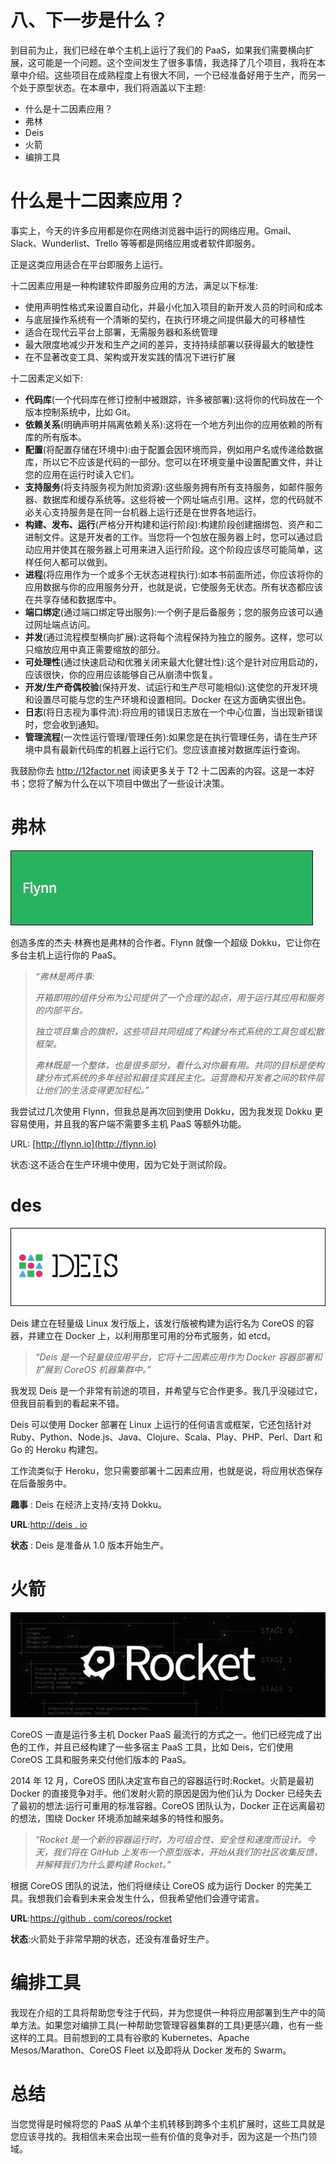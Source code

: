 # 八、下一步是什么？

到目前为止，我们已经在单个主机上运行了我们的 PaaS，如果我们需要横向扩展，这可能是一个问题。这个空间发生了很多事情，我选择了几个项目，我将在本章中介绍。这些项目在成熟程度上有很大不同，一个已经准备好用于生产，而另一个处于原型状态。在本章中，我们将涵盖以下主题:

*   什么是十二因素应用？
*   弗林
*   Deis
*   火箭
*   编排工具

# 什么是十二因素应用？

事实上，今天的许多应用都是你在网络浏览器中运行的网络应用。Gmail、Slack、Wunderlist、Trello 等等都是网络应用或者软件即服务。

正是这类应用适合在平台即服务上运行。

十二因素应用是一种构建软件即服务应用的方法，满足以下标准:

*   使用声明性格式来设置自动化，并最小化加入项目的新开发人员的时间和成本
*   与底层操作系统有一个清晰的契约，在执行环境之间提供最大的可移植性
*   适合在现代云平台上部署，无需服务器和系统管理
*   最大限度地减少开发和生产之间的差异，支持持续部署以获得最大的敏捷性
*   在不显著改变工具、架构或开发实践的情况下进行扩展

十二因素定义如下:

*   **代码库**(一个代码库在修订控制中被跟踪，许多被部署):这将你的代码放在一个版本控制系统中，比如 Git。
*   **依赖关系**(明确声明并隔离依赖关系):这将在一个地方列出你的应用依赖的所有库的所有版本。
*   **配置**(将配置存储在环境中):由于配置会因环境而异，例如用户名或传递给数据库，所以它不应该是代码的一部分。您可以在环境变量中设置配置文件，并让您的应用在运行时读入它们。
*   **支持服务**(将支持服务视为附加资源):这些服务拥有所有支持服务，如邮件服务器、数据库和缓存系统等。这些将被一个网址端点引用。这样，您的代码就不必关心支持服务是在同一台机器上运行还是在世界各地运行。
*   **构建、发布、运行**(严格分开构建和运行阶段):构建阶段创建捆绑包、资产和二进制文件。这是开发者的工作。当您将一个包放在服务器上时，您可以通过启动应用并使其在服务器上可用来进入运行阶段。这个阶段应该尽可能简单，这样任何人都可以做到。
*   **进程**(将应用作为一个或多个无状态进程执行):如本书前面所述，你应该将你的应用数据与你的应用服务分开，也就是说，它使服务无状态。所有状态都应该在共享存储和数据库中。
*   **端口绑定**(通过端口绑定导出服务):一个例子是后备服务；您的服务应该可以通过网址端点访问。
*   **并发**(通过流程模型横向扩展):这将每个流程保持为独立的服务。这样，您可以只缩放应用中真正需要缩放的部分。
*   **可处理性**(通过快速启动和优雅关闭来最大化健壮性):这个是针对应用启动的，应该很快，你的应用应该能够自己从崩溃中恢复。
*   **开发/生产奇偶校验**(保持开发、试运行和生产尽可能相似):这使您的开发环境和设置尽可能与您的生产环境和设置相同。Docker 在这方面确实很出色。
*   **日志**(将日志视为事件流):将应用的错误日志放在一个中心位置，当出现新错误时，您会收到通知。
*   **管理流程**(一次性运行管理/管理任务):如果您是在执行管理任务，请在生产环境中具有最新代码库的机器上运行它们。您应该直接对数据库运行查询。

我鼓励你去 http://12factor.net 阅读更多关于 T2 十二因素的内容。这是一本好书；您将了解为什么在以下项目中做出了一些设计决策。

# 弗林

![Flynn](img/00069.jpeg)

创造多库的杰夫·林赛也是弗林的合作者。Flynn 就像一个超级 Dokku，它让你在多台主机上运行你的 PaaS。

> *“弗林是两件事:*
> 
> *开箱即用的组件分布为公司提供了一个合理的起点，用于运行其应用和服务的内部平台。*
> 
> *独立项目集合的旗帜，这些项目共同组成了构建分布式系统的工具包或松散框架。*
> 
> *弗林既是一个整体，也是很多部分，看什么对你最有用。共同的目标是使构建分布式系统的多年经验和最佳实践民主化。运营商和开发者之间的软件层让他们的生活变得更加轻松。”*

我尝试过几次使用 Flynn，但我总是再次回到使用 Dokku，因为我发现 Dokku 更容易使用，并且我的客户端不需要多主机 PaaS 等额外功能。

URL: [http://flynn.io](http://flynn.io)

状态:这不适合在生产环境中使用，因为它处于测试阶段。

# des

![Deis](img/00070.jpeg)

Deis 建立在轻量级 Linux 发行版上，该发行版被构建为运行名为 CoreOS 的容器，并建立在 Docker 上，以利用那里可用的分布式服务，如 etcd。

> *“Deis 是一个轻量级应用平台，它将十二因素应用作为 Docker 容器部署和扩展到 CoreOS 机器集群中。”*

我发现 Deis 是一个非常有前途的项目，并希望与它合作更多。我几乎没碰过它，但我目前看到的看起来不错。

Deis 可以使用 Docker 部署在 Linux 上运行的任何语言或框架，它还包括针对 Ruby、Python、Node.js、Java、Clojure、Scala、Play、PHP、Perl、Dart 和 Go 的 Heroku 构建包。

工作流类似于 Heroku，您只需要部署十二因素应用，也就是说，将应用状态保存在后备服务中。

**趣事** : Deis 在经济上支持/支持 Dokku。

**URL**:[http://deis . io](http://deis.io)

**状态** : Deis 是准备从 1.0 版本开始生产。

# 火箭

![Rocket](img/00071.jpeg)

CoreOS 一直是运行多主机 Docker PaaS 最流行的方式之一。他们已经完成了出色的工作，并且已经构建了一些多宿主 PaaS 工具，比如 Deis，它们使用 CoreOS 工具和服务来交付他们版本的 PaaS。

2014 年 12 月，CoreOS 团队决定宣布自己的容器运行时:Rocket。火箭是最初 Docker 的直接竞争对手。他们发射火箭的原因是因为他们认为 Docker 已经失去了最初的想法:运行可重用的标准容器。CoreOS 团队认为，Docker 正在远离最初的想法，围绕 Docker 环境添加越来越多的特性和服务。

> *“Rocket 是一个新的容器运行时，为可组合性、安全性和速度而设计。今天，我们将在 GitHub 上发布一个原型版本，开始从我们的社区收集反馈，并解释我们为什么要构建 Rocket。”*

根据 CoreOS 团队的说法，他们将继续让 CoreOS 成为运行 Docker 的完美工具。我想我们会看到未来会发生什么，但我希望他们会遵守诺言。

**URL**:[https://github . com/coreos/rocket](https://github.com/coreos/rocket)

**状态**:火箭处于非常早期的状态，还没有准备好生产。

# 编排工具

我现在介绍的工具将帮助您专注于代码，并为您提供一种将应用部署到生产中的简单方法。如果您对编排工具(一种帮助您管理容器集群的工具)更感兴趣，也有一些这样的工具。目前想到的工具有谷歌的 Kubernetes、Apache Mesos/Marathon、CoreOS Fleet 以及即将从 Docker 发布的 Swarm。

# 总结

当您觉得是时候将您的 PaaS 从单个主机转移到跨多个主机扩展时，这些工具就是您应该寻找的。我相信未来会出现一些有价值的竞争对手，因为这是一个热门领域。